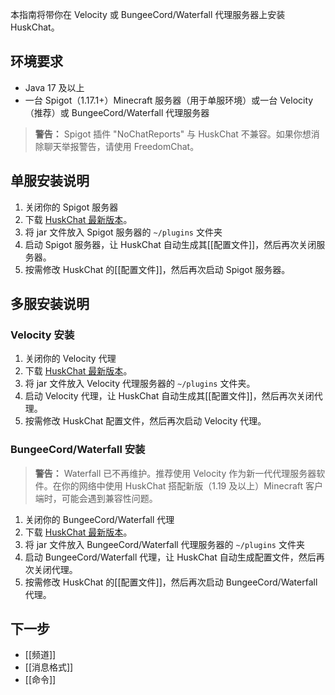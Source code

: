 本指南将带你在 Velocity 或 BungeeCord/Waterfall 代理服务器上安装 HuskChat。

## 环境要求
* Java 17 及以上
* 一台 Spigot（1.17.1+）Minecraft 服务器（用于单服环境）或一台 Velocity（推荐）或 BungeeCord/Waterfall 代理服务器

> **警告：** Spigot 插件 "NoChatReports" 与 HuskChat 不兼容。如果你想消除聊天举报警告，请使用 FreedomChat。

## 单服安装说明
1. 关闭你的 Spigot 服务器
2. 下载 [HuskChat 最新版本](https://github.com/NewNanCity/HuskChat-Remake/releases/latest)。
3. 将 jar 文件放入 Spigot 服务器的 `~/plugins` 文件夹
4. 启动 Spigot 服务器，让 HuskChat 自动生成其[[配置文件]]，然后再次关闭服务器。
5. 按需修改 HuskChat 的[[配置文件]]，然后再次启动 Spigot 服务器。

## 多服安装说明
### Velocity 安装
1. 关闭你的 Velocity 代理
2. 下载 [HuskChat 最新版本](https://github.com/NewNanCity/HuskChat-Remake/releases/latest)。
3. 将 jar 文件放入 Velocity 代理服务器的 `~/plugins` 文件夹。
4. 启动 Velocity 代理，让 HuskChat 自动生成其[[配置文件]]，然后再次关闭代理。
5. 按需修改 HuskChat 配置文件，然后再次启动 Velocity 代理。

### BungeeCord/Waterfall 安装
> **警告：** Waterfall 已不再维护。推荐使用 Velocity 作为新一代代理服务器软件。在你的网络中使用 HuskChat 搭配新版（1.19 及以上）Minecraft 客户端时，可能会遇到兼容性问题。

1. 关闭你的 BungeeCord/Waterfall 代理
2. 下载 [HuskChat 最新版本](https://github.com/NewNanCity/HuskChat-Remake/releases/latest)。
3. 将 jar 文件放入 BungeeCord/Waterfall 代理服务器的 `~/plugins` 文件夹
4. 启动 BungeeCord/Waterfall 代理，让 HuskChat 自动生成配置文件，然后再次关闭代理。
5. 按需修改 HuskChat 的[[配置文件]]，然后再次启动 BungeeCord/Waterfall 代理。

## 下一步
* [[频道]]
* [[消息格式]]
* [[命令]]
